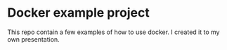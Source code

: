 # Docker example project
This repo contain a few examples of how to use docker. I created it to my own presentation.